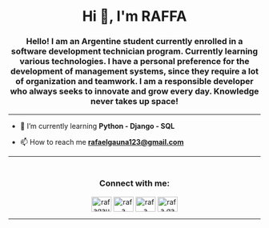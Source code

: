 <h1 align="center">Hi 👋, I'm RAFFA</h1>
<h3 align="center">Hello! I am an Argentine student currently enrolled in a software development technician program. Currently learning various technologies. I have a personal preference for the development of management systems, since they require a lot of organization and teamwork. I am a responsible developer who always seeks to innovate and grow every day. Knowledge never takes up space!</h3>

<hr>

- 🌱 I’m currently learning **Python - Django - SQL**

- 📫 How to reach me **rafaelgauna123@gmail.com**
<hr>
<h3 align="center"><br>Connect with me:</h3>
<p align="center">
<a href="https://twitter.com/rafagauna10" target="blank"><img align="center" src="https://raw.githubusercontent.com/rahuldkjain/github-profile-readme-generator/master/src/images/icons/Social/twitter.svg" alt="rafagauna10" height="30" width="40" /></a>
<a href="https://linkedin.com/in/rafa-gauna-7859a8239" target="blank"><img align="center" src="https://raw.githubusercontent.com/rahuldkjain/github-profile-readme-generator/master/src/images/icons/Social/linked-in-alt.svg" alt="rafa gauna" height="30" width="40" /></a>
<a href="https://fb.com/rafa gauna" target="blank"><img align="center" src="https://raw.githubusercontent.com/rahuldkjain/github-profile-readme-generator/master/src/images/icons/Social/facebook.svg" alt="rafa gauna" height="30" width="40" /></a>
<a href="https://instagram.com/rafa.gau17" target="blank"><img align="center" src="https://raw.githubusercontent.com/rahuldkjain/github-profile-readme-generator/master/src/images/icons/Social/instagram.svg" alt="rafa.gau17" height="30" width="40" /></a>
</p>
<hr>





